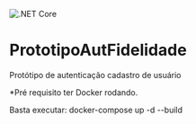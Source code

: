 ![.NET Core](https://github.com/joedersantos/PrototipoAutFidelidade/workflows/.NET%20Core/badge.svg)

# PrototipoAutFidelidade
Protótipo de autenticação cadastro de usuário  

*Pré requisito ter Docker rodando.

Basta executar: docker-compose up -d --build


